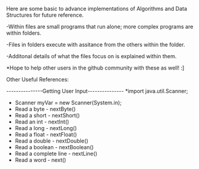 Here are some basic to advance implementations of Algorithms and Data Structures for future reference.

-Within files are small programs that run alone; more complex programs are within folders.

-Files in folders execute with assitance from the others within the folder.

-Additonal details of what the files focus on is explained within them.

*Hope to help other users in the github community with these as well! :]



Other Useful References:

---------------Getting User Input---------------
*import java.util.Scanner;
- Scanner myVar = new Scanner(System.in);
- Read a byte - nextByte()
- Read a short - nextShort()
- Read an int - nextInt()
- Read a long - nextLong()
- Read a float - nextFloat()
- Read a double - nextDouble()
- Read a boolean - nextBoolean()
- Read a complete line - nextLine()
- Read a word - next()
